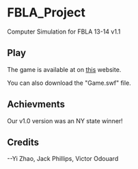 FBLA_Project
============
Computer Simulation for FBLA 13-14 v1.1

## Play

The game is available at on [this](sellingsmiles.neocities.org) website.

You can also download the "Game.swf" file.

## Achievments

Our v1.0 version was an NY state winner!

## Credits

--Yi Zhao, Jack Phillips, Victor Odouard
